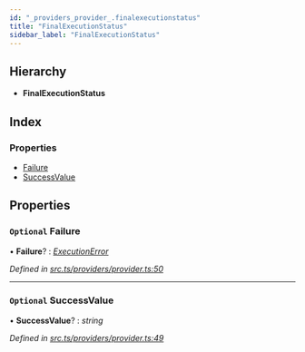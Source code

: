 ```yaml
---
id: "_providers_provider_.finalexecutionstatus"
title: "FinalExecutionStatus"
sidebar_label: "FinalExecutionStatus"
---
```


## Hierarchy

* **FinalExecutionStatus**

## Index

### Properties

* [Failure](_providers_provider_.finalexecutionstatus.md#optional-failure)
* [SuccessValue](_providers_provider_.finalexecutionstatus.md#optional-successvalue)

## Properties

### `Optional` Failure

• **Failure**? : *[ExecutionError](_providers_provider_.executionerror.md)*

*Defined in [src.ts/providers/provider.ts:50](https://github.com/nearprotocol/nearlib/blob/a71bd4f/src.ts/providers/provider.ts#L50)*

___

### `Optional` SuccessValue

• **SuccessValue**? : *string*

*Defined in [src.ts/providers/provider.ts:49](https://github.com/nearprotocol/nearlib/blob/a71bd4f/src.ts/providers/provider.ts#L49)*

